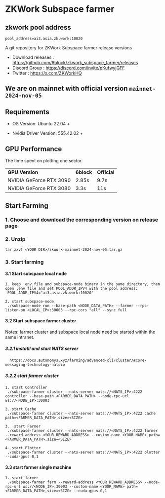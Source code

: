 # ZKWork Subspace farmer


## zkwork pool address
```shell
pool_address=ai3.asia.zk.work:10020
```

A git repository for ZKWork Subspace farmer release versions

* Download releases : https://github.com/6block/zkwork_subspace_farmer/releases
* Discord Group :  https://discord.com/invite/pKufwyjGFF
* Twitter : https://x.com/ZKWorkHQ

## We are on mainnet with official version `mainnet-2024-nov-05`

## Requirements
- OS Version: Ubuntu 22.04 +

- Nvidia Driver Version: 555.42.02 +

## GPU Performance
The time spent on plotting one sector.

<table>
  <tr>
   <td><strong>GPU Version</strong>
   </td>
   <td><strong>6block</strong>
   </td>
   <td><strong>Official</strong>
   </td>
  </tr>
  <tr>
   <td>NVIDIA GeForce RTX 3090
   </td>
   <td>2.85s
   </td>
   <td>9.7s
   </td>
  </tr>
  <tr>
   <td>NVIDIA GeForce RTX 3080
   </td>
   <td>3.3s
   </td>
   <td>11s
   </td>
  </tr>
</table>

## Start Farming

### 1. Choose and download the corresponding version on release page

### 2. Unzip
    tar zxvf <YOUR DIR>/zkwork-mainnet-2024-nov-05.tar.gz

### 3. Start farming

#### 3.1 Start subspace local node
    1. keep .env file and subspace-node binary in the same directory, then open .env file and set POOL_ADDR_IPV4 with the pool address:
     POOL_ADDR_IPV4="ai3.asia.zk.work:10020"

    2. start subspace-node
     ./subspace-node run --base-path <NODE_DATA_PATH> --farmer --rpc-listen-on <LOCAL_IP>:30003 --rpc-cors "all" --sync full

#### 3.2 Start subspace farmer cluster
   Notes: farmer cluster and subspace local node need be started within the same intranet.

   ##### 3.2.1 instatll and start NATS server
      https://docs.autonomys.xyz/farming/advanced-cli/cluster/#core-messaging-technology-natsio

   ##### 3.2.2 start farmer cluster
    1. start Controller
     ./subspace-farmer cluster --nats-server nats://<NATS_IP>:4222 controller --base-path <FARMER_DATA_PATH> --node-rpc-url ws://<NODE_IP>:30003

    2. start Cache
     ./subspace-farmer cluster --nats-server nats://<NATS_IP>:4222 cache path=<FARMER_DATA_PATH>,size=<SIZE>

    3.  start Farmer
     ./subspace-farmer cluster --nats-server nats://<NATS_IP>:4222 farmer --reward-address <YOUR_REWARD_ADDRESS> --custom-name <YOUR_NAME> path=<FARMER_DATA_PATH>,size=<SIZE>

    4. start Plotter
     ./subspace-farmer cluster --nats-server nats://<NATS_IP>:4222 plotter --cuda-gpus 0,1

#### 3.3 start farmer single machine
    1. start farmer
     ./subspace-farmer farm --reward-address <YOUR_REWARD_ADDRESS> --node-rpc-url ws://<NODE_IP>:30003 --custom-name <YOUR_NAME> path=<FARMER_DATA_PATH>,size=<SIZE> --cuda-gpus 0,1